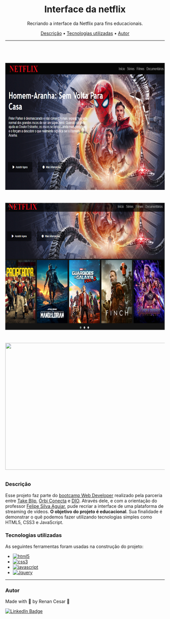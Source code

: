 <h1 align="center">Interface da netflix</h1>

<p align="center">Recriando a interface da Netflix para fins educacionais.</p>

<p align="center">
 <a href="#Descrição">Descrição</a> •
 <a href="#Tecnologias">Tecnologias utilizadas</a> •
 <a href="#autor">Autor</a>
</p>

---

<br>


<h1 align="center">  
  <p align="center">
  <img width="800" height="400" src="img/Netflix-Cima.PNG"><br><br>
  <img width="800" height="400" src="img/Netflix-baixo.PNG"><br><br>
  <img width="800" height="400" src="img/Netflix.gif">
</p>

</h1>

<a id="Descrição"></a>
### Descrição

Esse projeto faz parte do <a href="https://www.dio.me/certificate/E98EA5EB" target="_blank">bootcamp Web Developer</a> realizado pela parceria entre [Take Blip](https://www.take.net/), [Órbi Conecta](https://orbi.co/) e [DIO](https://www.dio.me/). Através dele, e com a orientação do professor [Felipe Silva Aguiar](https://www.linkedin.com/in/felipe-aguiar-047/), pude recriar a interface de uma plataforma de streaming de vídeos. <b font-weigth="700">O objetivo do projeto é educacional</b>. Sua finalidade é demonstrar o quê podemos fazer utilizando tecnologias simples como HTML5, CSS3 e JavaScript.

<a id="Tecnologias"></a>
### Tecnologias utilizadas

As seguintes ferramentas foram usadas na construção do projeto:

- [![html5](https://img.shields.io/badge/HTML5-E34F26?style=for-the-badge&logo=html5&logoColor=white)](https://developer.mozilla.org/pt-BR/docs/Web/HTML/Element)
- [![css3](https://img.shields.io/badge/CSS3-1572B6?style=for-the-badge&logo=css3&logoColor=white)](https://developer.mozilla.org/pt-BR/docs/Web/CSS)
- [![javascript](https://img.shields.io/badge/JavaScript-323330?style=for-the-badge&logo=javascript&logoColor=F7DF1E)](https://developer.mozilla.org/pt-BR/docs/Web/JavaScript)
- [![Jquery](https://img.shields.io/badge/jQuery-0769AD?style=for-the-badge&logo=jquery&logoColor=white)](https://api.jquery.com/)

---

### Autor

Made with 💜 by Renan Cesar 👋

[![LinkedIn Badge](https://img.shields.io/badge/-Renan_Cesar-blue?style=flat-square&logo=Linkedin&logoColor=white&link=https://www.linkedin.com/in/renan-cesar/)](https://www.linkedin.com/in/renan-cesar/)
